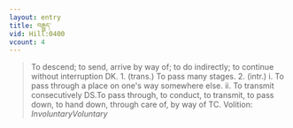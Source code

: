 ```yaml
---
layout: entry
title: བརྒྱུད་
vid: Hill:0400
vcount: 4
---
```

> To descend; to send, arrive by way of; to do indirectly; to continue without interruption DK\. 1\. (trans\.) To pass many stages\. 2\. (intr\.) i\. To pass through a place on one's way somewhere else\. ii\. To transmit consecutively DS\.To pass through, to conduct, to transmit, to pass down, to hand down, through care of, by way of TC\.
> Volition: _InvoluntaryVoluntary_


